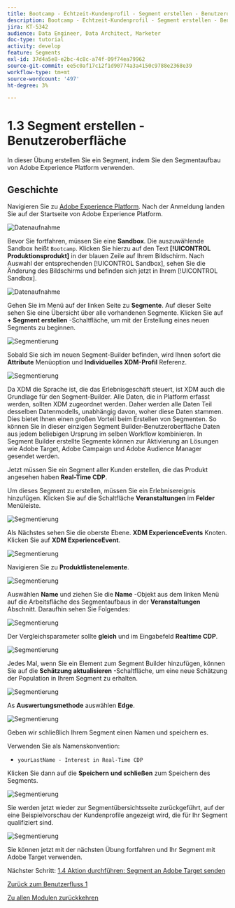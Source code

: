 ```yaml
---
title: Bootcamp - Echtzeit-Kundenprofil - Segment erstellen - Benutzeroberfläche
description: Bootcamp - Echtzeit-Kundenprofil - Segment erstellen - Benutzeroberfläche
jira: KT-5342
audience: Data Engineer, Data Architect, Marketer
doc-type: tutorial
activity: develop
feature: Segments
exl-id: 37d4a5e8-e2bc-4c8c-a74f-09f74ea79962
source-git-commit: ee5c0af17c12f1d90774a3a4150c9788e2368e39
workflow-type: tm+mt
source-wordcount: '497'
ht-degree: 3%

---
```


# 1.3 Segment erstellen - Benutzeroberfläche

In dieser Übung erstellen Sie ein Segment, indem Sie den Segmentaufbau von Adobe Experience Platform verwenden.

## Geschichte

Navigieren Sie zu [Adobe Experience Platform](https://experience.adobe.com/platform). Nach der Anmeldung landen Sie auf der Startseite von Adobe Experience Platform.

![Datenaufnahme](./images/home.png)

Bevor Sie fortfahren, müssen Sie eine **Sandbox**. Die auszuwählende Sandbox heißt ``Bootcamp``. Klicken Sie hierzu auf den Text **[!UICONTROL Produktionsprodukt]** in der blauen Zeile auf Ihrem Bildschirm. Nach Auswahl der entsprechenden [!UICONTROL Sandbox], sehen Sie die Änderung des Bildschirms und befinden sich jetzt in Ihrem [!UICONTROL Sandbox].

![Datenaufnahme](./images/sb1.png)

Gehen Sie im Menü auf der linken Seite zu **Segmente**. Auf dieser Seite sehen Sie eine Übersicht über alle vorhandenen Segmente. Klicken Sie auf **+ Segment erstellen** -Schaltfläche, um mit der Erstellung eines neuen Segments zu beginnen.

![Segmentierung](./images/menuseg.png)

Sobald Sie sich im neuen Segment-Builder befinden, wird Ihnen sofort die **Attribute** Menüoption und **Individuelles XDM-Profil** Referenz.

![Segmentierung](./images/segmentationui.png)

Da XDM die Sprache ist, die das Erlebnisgeschäft steuert, ist XDM auch die Grundlage für den Segment-Builder. Alle Daten, die in Platform erfasst werden, sollten XDM zugeordnet werden. Daher werden alle Daten Teil desselben Datenmodells, unabhängig davon, woher diese Daten stammen. Dies bietet Ihnen einen großen Vorteil beim Erstellen von Segmenten. So können Sie in dieser einzigen Segment Builder-Benutzeroberfläche Daten aus jedem beliebigen Ursprung im selben Workflow kombinieren. In Segment Builder erstellte Segmente können zur Aktivierung an Lösungen wie Adobe Target, Adobe Campaign und Adobe Audience Manager gesendet werden.

Jetzt müssen Sie ein Segment aller Kunden erstellen, die das Produkt angesehen haben **Real-Time CDP**.

Um dieses Segment zu erstellen, müssen Sie ein Erlebnisereignis hinzufügen. Klicken Sie auf die Schaltfläche **Veranstaltungen** im **Felder** Menüleiste.

![Segmentierung](./images/findee.png)

Als Nächstes sehen Sie die oberste Ebene. **XDM ExperienceEvents** Knoten. Klicken Sie auf **XDM ExperienceEvent**.

![Segmentierung](./images/see.png)

Navigieren Sie zu **Produktlistenelemente**.

![Segmentierung](./images/plitems.png)

Auswählen **Name** und ziehen Sie die **Name** -Objekt aus dem linken Menü auf die Arbeitsfläche des Segmentaufbaus in der **Veranstaltungen** Abschnitt. Daraufhin sehen Sie Folgendes:

![Segmentierung](./images/eewebpdtlname.png)

Der Vergleichsparameter sollte **gleich** und im Eingabefeld **Realtime CDP**.

![Segmentierung](./images/pv.png)

Jedes Mal, wenn Sie ein Element zum Segment Builder hinzufügen, können Sie auf die **Schätzung aktualisieren** -Schaltfläche, um eine neue Schätzung der Population in Ihrem Segment zu erhalten.

![Segmentierung](./images/refreshest.png)

As **Auswertungsmethode** auswählen **Edge**.

![Segmentierung](./images/evedge.png)

Geben wir schließlich Ihrem Segment einen Namen und speichern es.

Verwenden Sie als Namenskonvention:

- `yourLastName - Interest in Real-Time CDP`

Klicken Sie dann auf die **Speichern und schließen** zum Speichern des Segments.

![Segmentierung](./images/segmentname.png)

Sie werden jetzt wieder zur Segmentübersichtsseite zurückgeführt, auf der eine Beispielvorschau der Kundenprofile angezeigt wird, die für Ihr Segment qualifiziert sind.

![Segmentierung](./images/savedsegment.png)

Sie können jetzt mit der nächsten Übung fortfahren und Ihr Segment mit Adobe Target verwenden.

Nächster Schritt: [1.4 Aktion durchführen: Segment an Adobe Target senden](./ex4.md)

[Zurück zum Benutzerfluss 1](./uc1.md)

[Zu allen Modulen zurückkehren](../../overview.md)
